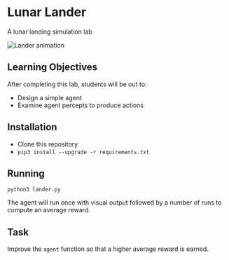 Lunar Lander
============

A lunar landing simulation lab

![Lander animation](https://gymnasium.farama.org/_images/lunar_lander.gif)

Learning Objectives
-------------------

After completing this lab, students will be out to:

- Design a simple agent
- Examine agent percepts to produce actions

Installation
------------

- Clone this repository
- `pip3 install --upgrade -r requirements.txt`

Running
-------

`python3 lander.py`

The agent will run once with visual output followed by a number of runs to compute an average reward.

Task
----

Improve the `agent` function so that a higher average reward is earned.
